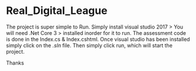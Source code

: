 # Real_Digital_League

The project is super simple to Run. Simply install visual studio 2017 > 
You will need .Net Core 3 > installed inorder for it to run.
The assessment code is done in the Index.cs & Index.cshtml. 
Once visual studio has been installed simply click on the *.sln* file. 
Then simply click run, which will start the project.

Thanks

